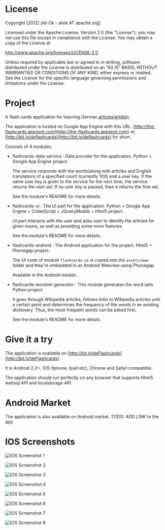 License
===========

Copyright [2012] [Ali Ok - aliok AT apache org]

Licensed under the Apache License, Version 2.0 (the "License");
you may not use this file except in compliance with the License.
You may obtain a copy of the License at

   http://www.apache.org/licenses/LICENSE-2.0

Unless required by applicable law or agreed to in writing, software
distributed under the License is distributed on an "AS IS" BASIS,
WITHOUT WARRANTIES OR CONDITIONS OF ANY KIND, either express or implied.
See the License for the specific language governing permissions and
limitations under the License.

Project
============
A flash cards application for learning German [articles(artikel)](http://en.wikipedia.org/wiki/Article_(grammar) ).

The application is hosted on Google App Engine with this URL: [http://the-flashcards.appspot.com](http://the-flashcards.appspot.com) or, [http://bit.ly/deflashcards](http://bit.ly/deflashcards) for short.

Consists of 4 modules:

* flashcards-data-service : Data provider for the application. Python + Google App Engine project. 
	
	The service responds with the words(along with articles and English translation) of a specified count (currently 100) and a user key.
	If the same user key is given to the service for the next time, the service returns the next set. If no user key is passed, then it returns the first set.
	
	See the module's README for more details.
	
* flashcards-ui : The UI part for the application. Python + Google App Engine + CofeeScript + JQueryMobile + Html5 project.
	
	UI part interacts with the user and asks user to identify the articles for given nouns, as well as providing some more features.
	
	See the module's README for more details.
	
* flashcards-android : The Android application for the project. Html5 + Phonegap project. 
	
	The UI code of module `flashcards-ui` is copied into the `assets/www` folder and they're embedded in an Android Webview using Phonegap.
	
	Available in the Android market.
	
* flashcards-wordset-generator : This module generates the word sets. Python project.

	It goes through Wikipedia articles, follows links to Wikipedia articles until a certain point and determines the frequency of the words in an existing dictionary. 
	Thus, the most frequent words can be asked first.
	
	See the module's README for more details.
	
Give it a try
=================

The application is available on [http://bit.ly/deFlashcards](http://bit.ly/deFlashcards).

It is Android 2.2+, IOS (Iphone, Ipad etc), Chrome and Safari compatible.

The application should run perfectly on any browser that supports Html5 websql API and localstorage API.

Android Market
=================

The application is also available on Android market.
TODO: ADD LINK to the app


IOS Screenshots
==================

![IOS Screenshot 1](https://sites.google.com/a/aliok.com.tr/upload/uploads/ios-01.png?attredirects=0)

![IOS Screenshot 2](https://sites.google.com/a/aliok.com.tr/upload/uploads/ios-02.png?attredirects=0)

![IOS Screenshot 3](https://sites.google.com/a/aliok.com.tr/upload/uploads/ios-03.png?attredirects=0)

![IOS Screenshot 4](https://sites.google.com/a/aliok.com.tr/upload/uploads/ios-04.png?attredirects=0)

![IOS Screenshot 5](https://sites.google.com/a/aliok.com.tr/upload/uploads/ios-05.png?attredirects=0)

![IOS Screenshot 6](https://sites.google.com/a/aliok.com.tr/upload/uploads/ios-06.png?attredirects=0)

![IOS Screenshot 7](https://sites.google.com/a/aliok.com.tr/upload/uploads/ios-07.png?attredirects=0)

![IOS Screenshot 8](https://sites.google.com/a/aliok.com.tr/upload/uploads/ios-08.png?attredirects=0)